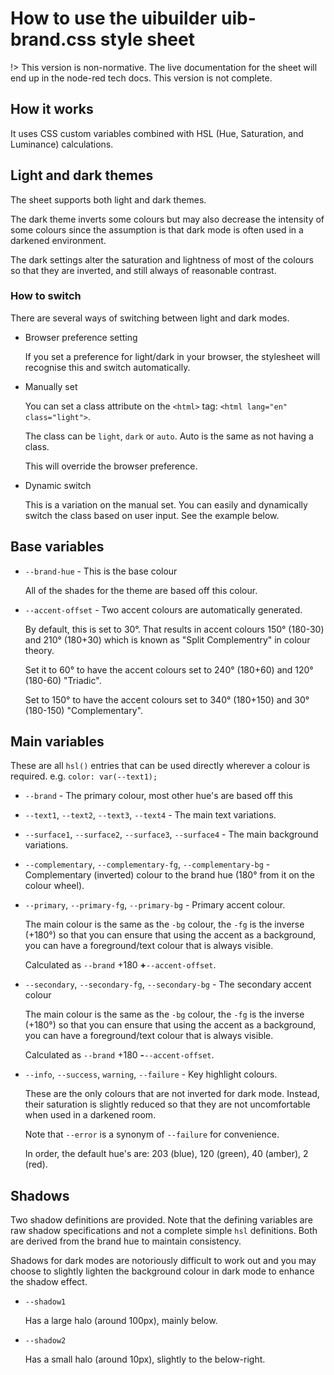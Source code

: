# How to use the uibuilder uib-brand.css style sheet

!> This version is non-normative. The live documentation for the sheet will end up in the node-red tech docs. This version is not complete.

## How it works

It uses CSS custom variables combined with HSL (Hue, Saturation, and Luminance) calculations.

## Light and dark themes

The sheet supports both light and dark themes.

The dark theme inverts some colours but may also decrease the intensity of some colours since the assumption is that dark mode is often used in a darkened environment.

The dark settings alter the saturation and lightness of most of the colours so that they are inverted, and still always of reasonable contrast.

### How to switch

There are several ways of switching between light and dark modes.

* Browser preference setting
  
  If you set a preference for light/dark in your browser, the stylesheet will recognise this and switch automatically.

* Manually set

  You can set a class attribute on the `<html>` tag: `<html lang="en" class="light">`.

  The class can be `light`, `dark` or `auto`. Auto is the same as not having a class.

  This will override the browser preference.

* Dynamic switch

  This is a variation on the manual set. You can easily and dynamically switch the class based on user input.
  See the example below.

## Base variables

* `--brand-hue` - This is the base colour

  All of the shades for the theme are based off this colour.

* `--accent-offset` - Two accent colours are automatically generated.

  By default, this is set to 30°. That results in accent colours 150° (180-30) and 210° (180+30) which is known as "Split Complementry" in colour theory.

  Set it to 60° to have the accent colours set to 240° (180+60) and 120° (180-60) "Triadic".

  Set to 150° to have the accent colours set to 340° (180+150) and 30° (180-150) "Complementary".

## Main variables

These are all `hsl()` entries that can be used directly wherever a colour is required. 
e.g. `color: var(--text1);`

* `--brand` - The primary colour, most other hue's are based off this

* `--text1`, `--text2`, `--text3`, `--text4` - The main text variations.

* `--surface1`, `--surface2`, `--surface3`, `--surface4` - The main background variations.

* `--complementary`, `--complementary-fg`, `--complementary-bg` - Complementary (inverted) colour to the brand hue (180° from it on the colour wheel).

* `--primary`, `--primary-fg`, `--primary-bg` - Primary accent colour. 
  
  The main colour is the same as the `-bg` colour, the `-fg` is the inverse (+180°) so that you can ensure that using the accent as a background, you can have a foreground/text colour that is always visible.

  Calculated as `--brand` +180 **+**`--accent-offset`.

* `--secondary`, `--secondary-fg`, `--secondary-bg` - The secondary accent colour

  The main colour is the same as the `-bg` colour, the `-fg` is the inverse (+180°) so that you can ensure that using the accent as a background, you can have a foreground/text colour that is always visible.

  Calculated as `--brand` +180 **-**`--accent-offset`.

* `--info`, `--success`, `warning`, `--failure` - Key highlight colours.

  These are the only colours that are not inverted for dark mode. Instead, their saturation is slightly reduced so that they are not uncomfortable when used in a darkened room.

  Note that `--error` is a synonym of `--failure` for convenience.

  In order, the default hue's are: 203 (blue), 120 (green), 40 (amber), 2 (red).

## Shadows

Two shadow definitions are provided. Note that the defining variables are raw shadow specifications and not a complete simple `hsl` definitions. Both are derived from the brand hue to maintain consistency.

Shadows for dark modes are notoriously difficult to work out and you may choose to slightly lighten the background colour in dark mode to enhance the shadow effect.

* `--shadow1`

  Has a large halo (around 100px), mainly below.


* `--shadow2`

  Has a small halo (around 10px), slightly to the below-right.